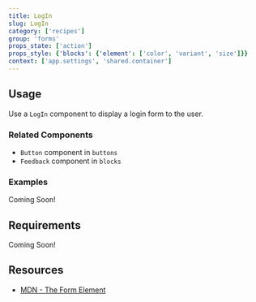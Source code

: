 ```yaml
---
title: LogIn
slug: LogIn
category: ['recipes']
group: 'forms'
props_state: ['action']
props_style: {'blocks': {'element': ['color', 'variant', 'size']}}
context: ['app.settings', 'shared.container']
---
```


## Usage

Use a `LogIn` component to display a login form to the user.

### Related Components

- `Button` component in `buttons`
- `Feedback` component in `blocks`

### Examples

<p class="feedback bare emoji:default">Coming Soon!</p>

## Requirements

<p class="feedback bare emoji:default">Coming Soon!</p>

## Resources

- [MDN - The Form Element](https://developer.mozilla.org/en-US/docs/Web/HTML/Element/form)
